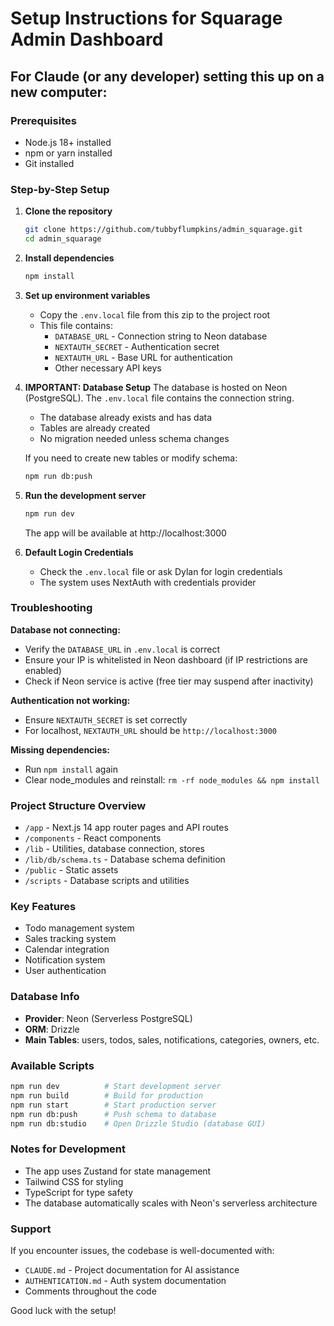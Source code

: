 # Setup Instructions for Squarage Admin Dashboard

## For Claude (or any developer) setting this up on a new computer:

### Prerequisites
- Node.js 18+ installed
- npm or yarn installed
- Git installed

### Step-by-Step Setup

1. **Clone the repository**
   ```bash
   git clone https://github.com/tubbyflumpkins/admin_squarage.git
   cd admin_squarage
   ```

2. **Install dependencies**
   ```bash
   npm install
   ```

3. **Set up environment variables**
   - Copy the `.env.local` file from this zip to the project root
   - This file contains:
     - `DATABASE_URL` - Connection string to Neon database
     - `NEXTAUTH_SECRET` - Authentication secret
     - `NEXTAUTH_URL` - Base URL for authentication
     - Other necessary API keys

4. **IMPORTANT: Database Setup**
   The database is hosted on Neon (PostgreSQL). The `.env.local` file contains the connection string.

   - The database already exists and has data
   - Tables are already created
   - No migration needed unless schema changes

   If you need to create new tables or modify schema:
   ```bash
   npm run db:push
   ```

5. **Run the development server**
   ```bash
   npm run dev
   ```

   The app will be available at http://localhost:3000

6. **Default Login Credentials**
   - Check the `.env.local` file or ask Dylan for login credentials
   - The system uses NextAuth with credentials provider

### Troubleshooting

**Database not connecting:**
- Verify the `DATABASE_URL` in `.env.local` is correct
- Ensure your IP is whitelisted in Neon dashboard (if IP restrictions are enabled)
- Check if Neon service is active (free tier may suspend after inactivity)

**Authentication not working:**
- Ensure `NEXTAUTH_SECRET` is set correctly
- For localhost, `NEXTAUTH_URL` should be `http://localhost:3000`

**Missing dependencies:**
- Run `npm install` again
- Clear node_modules and reinstall: `rm -rf node_modules && npm install`

### Project Structure Overview
- `/app` - Next.js 14 app router pages and API routes
- `/components` - React components
- `/lib` - Utilities, database connection, stores
- `/lib/db/schema.ts` - Database schema definition
- `/public` - Static assets
- `/scripts` - Database scripts and utilities

### Key Features
- Todo management system
- Sales tracking system
- Calendar integration
- Notification system
- User authentication

### Database Info
- **Provider**: Neon (Serverless PostgreSQL)
- **ORM**: Drizzle
- **Main Tables**: users, todos, sales, notifications, categories, owners, etc.

### Available Scripts
```bash
npm run dev          # Start development server
npm run build        # Build for production
npm run start        # Start production server
npm run db:push      # Push schema to database
npm run db:studio    # Open Drizzle Studio (database GUI)
```

### Notes for Development
- The app uses Zustand for state management
- Tailwind CSS for styling
- TypeScript for type safety
- The database automatically scales with Neon's serverless architecture

### Support
If you encounter issues, the codebase is well-documented with:
- `CLAUDE.md` - Project documentation for AI assistance
- `AUTHENTICATION.md` - Auth system documentation
- Comments throughout the code

Good luck with the setup!
